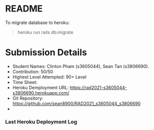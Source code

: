 # README

To migrate database to heroku:
> heroku run rails db:migrate

# Submission Details #
* Student Names: Clinton Pham (s3605044), Sean Tan (s3806690). 
* Contribution: 50/50
* Highest Level Attempted: 90+ Level
* Time Sheet:
* Heroku Demployment URL: https://rad2021-s3605044-s3806690.herokuapp.com/
* Git Repository: https://github.com/sean8900/RAD2021_s3605044_s3806690
* 
### Last Heroku Deployment Log ###
